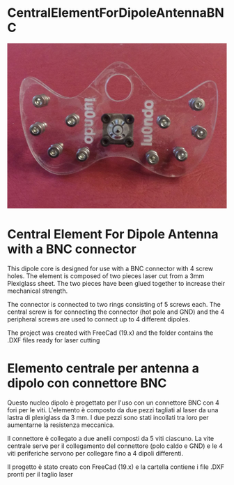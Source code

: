 # CentralElementForDipoleAntennaBNC

![alt text](./CentroAntennaDipoloBNC-01.jpg?raw=true)

# Central Element For Dipole Antenna with a BNC connector

This dipole core is designed for use with a BNC connector with 4 screw holes. The element is composed of two pieces laser cut from a 3mm Plexiglass sheet. The two pieces have been glued together to increase their mechanical strength.

The connector is connected to two rings consisting of 5 screws each. The central screw is for connecting the connector (hot pole and GND) and the 4 peripheral screws are used to connect up to 4 different dipoles.

The project was created with FreeCad (19.x) and the folder contains the .DXF files ready for laser cutting

# Elemento centrale per antenna a dipolo con connettore BNC

Questo nucleo dipolo è progettato per l'uso con un connettore BNC con 4 fori per le viti. L'elemento è composto da due pezzi tagliati al laser da una lastra di plexiglass da 3 mm. I due pezzi sono stati incollati tra loro per aumentarne la resistenza meccanica.

Il connettore è collegato a due anelli composti da 5 viti ciascuno. La vite centrale serve per il collegamento del connettore (polo caldo e GND) e le 4 viti periferiche servono per collegare fino a 4 dipoli differenti. 

Il progetto è stato creato con FreeCad (19.x) e la cartella contiene i file .DXF pronti per il taglio laser
